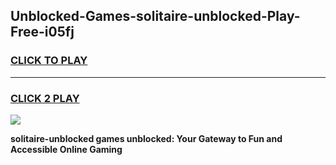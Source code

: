 
## Unblocked-Games-solitaire-unblocked-Play-Free-i05fj
<h3>
<a href="https://premium76.site?title=solitaire-unblocked&ref=23A">CLICK TO PLAY</a></h3>
<hr>

<h3>
<a href="https://premium76.site?title=solitaire-unblocked&ref=23A">CLICK 2 PLAY</a>
  
</h3>

<a href="https://premium76.site?title=solitaire-unblocked&ref=23A"><img src="https://clearcache.store/games.png"></a>


**solitaire-unblocked games unblocked: Your Gateway to Fun and Accessible Online Gaming**
